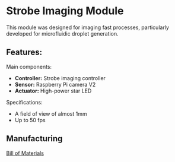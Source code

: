 # Strobe Imaging Module

This module was designed for imaging fast processes, particularly developed for microfluidic droplet generation.

## Features:

Main components:
* **Controller:** Strobe imaging controller
* **Sensor:** Raspberry Pi camera V2
* **Actuator:** High-power star LED

Specifications:
* A field of view of almost 1mm
* Up to 50 fps


## Manufacturing

[Bill of Materials](Bill-of-Materials.csv) 

<!--
Fast imaging module for microfluidic droplet generation

Imaging unit based on compact 3D printed microscope (https://gitlab.com/openflexure/openflexure-microscope), with Objective (10x?)

Depending on the load demand, it could operate on the Raspberri Pi computer of the central workstation unit, have it's own computer, and transfer images to a webserver

All versions aim for a userfriendly / self-tuning controll of a stroboscopic illumination (simple high-power LED controlled by Arduino style microcontroller, in turn controlled by the Raspberri Pi where images are processed / viewed and saved/ sent to server)


### Approach Nr.1 Integrated camera

Low-cost integrated use of Raspberri Pi Camera V2 and scripting to vary image size vs. frame rate.

Instruction examples:

https://hackaday.com/2019/08/10/660-fps-raspberry-pi-video-captures-the-moment-in-extreme-slo-mo/

https://gist.github.com/CarlosGS/b8462a8a1cb69f55d8356cbb0f3a4d63#gistcomment-2108157

https://blog.robertelder.org/recording-660-fps-on-raspberry-pi-camera/

https://github.com/Hermann-SW/Raspberry_v1_camera_global_external_shutter


### Approach Nr.2 USB3 camera

Use of high-speed camera and USB3 connection on the Raspberri Pi 4

E.g. Compact cameras from Allied Vision 

Camera Mako U-051B mono; 800x600 CMOS C-Mount 391fps 10bit-ADC 128MB-buffer; ca. 340 Euro net

Camera Mako U-029B mono; 640x480 CMOS C-Mount 550fps 10bit-ADC 128MB-buffer; ca. 300 Euro net

In the end we decided to use the camera Allied-Vision Mako U-029B with global shutter: 
https://www.1stvision.com/cameras/AVT/dataman/MakoU_TechMan_en.pdf,
https://www.spectratech.gr/en/product/43606/Allied-Vision_Mako_U-029B?path=54-40
-->
